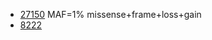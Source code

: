 
* [27150](gnomad.exomes.r2.1.sites.rec.refGene.hg19.vcf.bed) MAF=1% missense+frame+loss+gain 
* [8222](gnomad.exomes.r2.1.sites.rec.refGene.0.01.demaging.deterious.hg19.vcf.bed)
